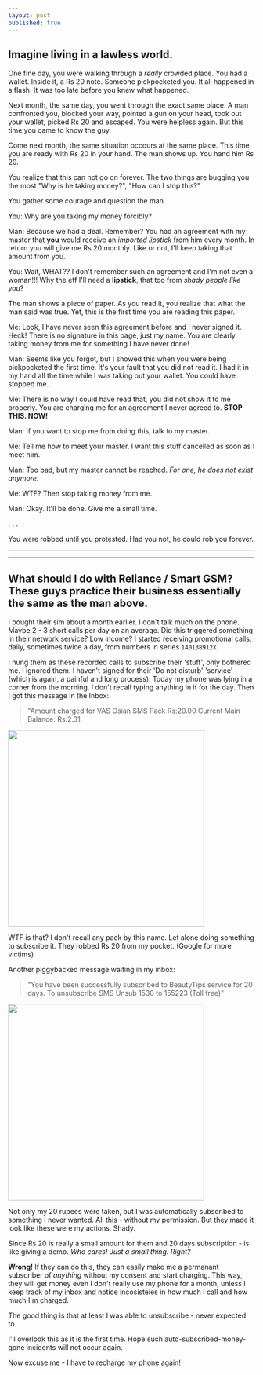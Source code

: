 ```yaml
---
layout: post
published: true
---
```


## Imagine living in a lawless world. 

One fine day, you were walking through a *really* crowded place. You had a wallet. Inside it, a Rs 20 note. Someone pickpocketed you. It all happened in a flash. It was too late before you knew what happened.

Next month, the same day, you went through the exact same place. A man confronted you, blocked your way, pointed a gun on your head, took out your wallet, picked Rs 20 and escaped. You were helpless again. But this time you came to know the guy.

Come next month, the same situation occours at the same place. This time you are ready with Rs 20 in your hand. The man shows up. You hand him Rs 20.

You realize that this can not go on forever. The two things are bugging you the most  "Why is he taking money?", "How can I stop this?" 

You gather some courage and question the man.

You: Why are you taking my money forcibly?

Man: Because we had a deal. Remember? You had an agreement with my master that **you** would receive an *imported lipstick* from him every month. In return you will give me Rs 20 monthly. Like or not, I'll keep taking that amount from you.

You: Wait, WHAT?? I don't remember such an agreement and I'm not even a woman!!! Why the eff I'll need a **lipstick**, that too from *shady people like you*?

The man shows a piece of paper. As you read it, you realize that what the man said was true. Yet, this is the first time you are reading this paper.

Me: Look, I have never seen this agreement before and I never signed it. Heck! There is no signature in this page, just my name. You are clearly taking money from me for something I have never done!

Man: Seems like you forgot, but I showed this when you were being pickpocketed the first time. It's your fault that you did not read it. I had it in my hand all the time while I was taking out your wallet. You could have stopped me.

Me: There is no way I could have read that, you did not show it to me properly. You are charging me for an agreement I never agreed to. **STOP THIS. NOW!**

Man: If you want to stop me from doing this, talk to my master.

Me: Tell me how to meet your master. I want this stuff cancelled as soon as I meet him.

Man: Too bad, but my master cannot be reached. *For one, he does not exist anymore.*

Me: WTF? Then stop taking money from me. 

Man: Okay. It'll be done. Give me a small time.

.
.
.

You were robbed until you protested. Had you not, he could rob you forever. 

---

------

## What should I do with Reliance / Smart GSM? These guys practice their business essentially the same as the man above.

I bought their sim about a month earlier. I don't talk much on the phone. Maybe 2 - 3 short calls per day on an average. Did this triggered something in their network service? Low income? I started receiving promotional calls, daily, sometimes twice a day, from numbers in series `140138912X`. 

I hung them as these recorded calls to subscribe their 'stuff', only bothered me. I ignored them. I haven't signed for their 'Do not disturb' 'service' (which is again, a painful and long process). Today my phone was lying in a corner from the morning. I don't recall typing anything in it for the day. Then I got this message in the Inbox: 

> "Amount charged for VAS Osian SMS Pack Rs:20.00 Current Main Balance: Rs:2.31

<img src="http://i.imgur.com/b2ps24I.jpg" width="400" />

WTF is that? I don't recall any pack by this name. Let alone doing something to subscribe it. They robbed Rs 20 from my pocket. (Google for more victims)

Another piggybacked message waiting in my inbox: 

> "You have been successfully subscribed to BeautyTips service for 20 days. To unsubscribe SMS Unsub 1530 to 155223 (Toll free)"

<img src="http://i.imgur.com/QI7BZuK.jpg" width="400" />

Not only my 20 rupees were taken, but I was automatically subscribed to something I never wanted. All this - without my permission. But they made it look like these were my actions. Shady.

Since Rs 20 is really a small amount for them and 20 days subscription - is like giving a demo. *Who cares! Just a small thing. Right?*

**Wrong!** If they can do this, they can easily make me a permanant subscriber of *anything* without my consent and start charging. This way, they will get money even I don't really use my phone for a month, unless I keep track of my inbox and notice incosisteies in how much I call and how much I'm charged.

The good thing is that at least I was able to unsubscribe - never expected to. 

I'll overlook this as it is the first time. Hope such auto-subscribed-money-gone incidents will not occur again.

Now excuse me - I have to recharge my phone again!